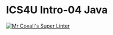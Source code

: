# ICS4U Intro-04 Java

[![Mr Coxall's Super Linter](https://github.com/Mr-Coxall/ICS4U-Intro-04-Java/workflows/Mr%20Coxall's%20Super%20Linter/badge.svg)](https://github.com/Mr-Coxall/ICS4U-Intro-04-Java/actions)
